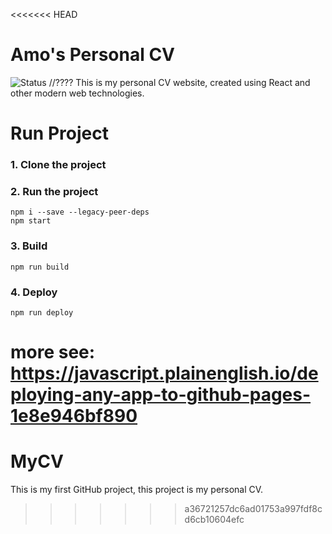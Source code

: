 <<<<<<< HEAD
# Amo's Personal CV
![Status](https://github.com/David-Cyberlark/PersonalCV/actions/workflows/build.yml/badge.svg)
//????
This is my personal CV website, created using React and other modern web technologies.

# Run Project
### 1. Clone the project


### 2. Run the project
```shell
npm i --save --legacy-peer-deps
npm start
```

### 3. Build
```shell
npm run build
```

### 4. Deploy
```shell
npm run deploy
```
more see: https://javascript.plainenglish.io/deploying-any-app-to-github-pages-1e8e946bf890
=======
# MyCV
This is my first GitHub project,
this project is my personal CV. 
>>>>>>> a36721257dc6ad01753a997fdf8cd6cb10604efc
